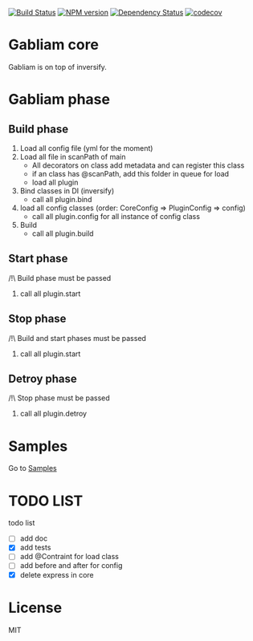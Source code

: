 [![Build Status][build-image]][build-url]
[![NPM version][npm-image]][npm-url]
[![Dependency Status][gemnasium-image]][gemnasium-url]
[![codecov][codecov-image]][codecov-url]


# Gabliam core

Gabliam is on top of inversify.


# Gabliam phase

## Build phase

1. Load all config file (yml for the moment)
2. Load all file in scanPath of main
	- All decorators on class add metadata and can register this class
	- if an class has @scanPath, add this folder in queue for load
	- load all plugin
3. Bind classes in DI (inversify)
	- call all plugin.bind
4. load all config classes (order: CoreConfig => PluginConfig => config)
	- call all plugin.config for all instance of config class
5. Build
	- call all plugin.build

## Start phase
/!\ Build phase must be passed

1. call all plugin.start

## Stop phase
/!\ Build and start phases must be passed

1. call all plugin.start

## Detroy phase
/!\ Stop phase must be passed

1. call all plugin.detroy

# Samples
Go to [Samples]



# TODO LIST


todo list
- [ ] add doc
- [x] add tests
- [ ] add @Contraint for load class
- [ ] add before and after for config
- [x] delete express in core

[Samples]: <https://github.com/gabliam/sample>

# License

  MIT

[build-image]: https://img.shields.io/travis/gabliam/core/master.svg?style=flat-square
[build-url]: https://travis-ci.org/gabliam/core
[npm-image]: https://img.shields.io/npm/v/@gabliam/core.svg?style=flat-square
[npm-url]: https://github.com/gabliam/core
[gemnasium-image]: http://img.shields.io/gemnasium/gabliam/core.svg?style=flat-square
[gemnasium-url]: https://gemnasium.com/gabliam/core
[codecov-image]: https://img.shields.io/codecov/c/github/gabliam/core/master.svg?style=flat-square
[codecov-url]: https://codecov.io/gh/gabliam/core
